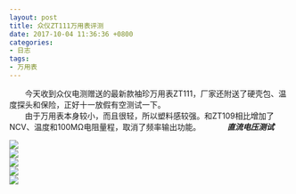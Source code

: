 ```yaml
---
layout: post
title: 众仪ZT111万用表评测
date: 2017-10-04 11:36:36 +0800
categories:
- 日志
tags:
- 万用表
---
```


　　今天收到众仪电测赠送的最新款袖珍万用表ZT111，厂家还附送了硬壳包、温度探头和保险，正好十一放假有空测试一下。    
　　由于万用表本身较小，而且很轻，所以塑料感较强。和ZT109相比增加了NCV、温度和100MΩ电阻量程，取消了频率输出功能。    
　　***直流电压测试***    
  

![](https://github.com/bh3nvn/bh3nvn.github.io/raw/master/image/2017/2017-09-25-01.jpg)    
![](https://github.com/bh3nvn/bh3nvn.github.io/raw/master/image/2017/2017-09-25-02.jpg)    
![](https://github.com/bh3nvn/bh3nvn.github.io/raw/master/image/2017/2017-09-25-03.jpg)    
![](https://github.com/bh3nvn/bh3nvn.github.io/raw/master/image/2017/2017-09-25-04.jpg)    
![](https://github.com/bh3nvn/bh3nvn.github.io/raw/master/image/2017/2017-09-25-05.jpg)    　　
